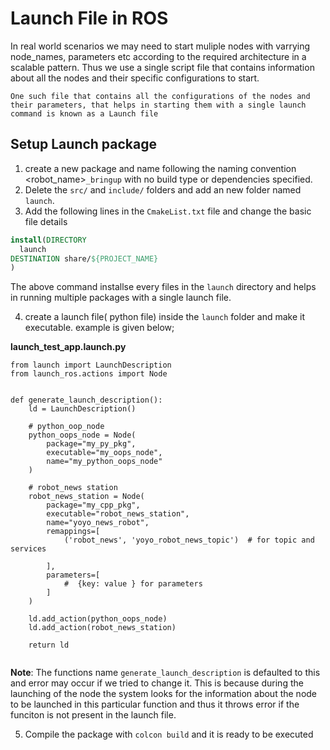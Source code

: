 # Launch File in ROS

In real world scenarios we may need to start muliple nodes with varrying node_names, parameters etc according to the required architecture in a scalable pattern. Thus we use a single script file that contains information about all the nodes and their specific configurations to start.

`One such file that contains all the configurations of the nodes and their parameters, that helps in starting them with a single launch command is known as a Launch file`

## Setup Launch package

1. create a new package and name following the naming convention <robot_name>`_bringup` with no build type or dependencies specified.
2. Delete the `src/` and `include/` folders and add an new folder named `launch`.
3. Add the following lines in the `CmakeList.txt` file and change the basic file details

```cmake
install(DIRECTORY
  launch
DESTINATION share/${PROJECT_NAME}
)
```

The above command installse every files in the `launch` directory and helps in running multiple packages with a single launch file.

4. create a launch file( python file) inside the `launch` folder and make it executable. example is given below;

**launch_test_app.launch.py**

```python3
from launch import LaunchDescription
from launch_ros.actions import Node


def generate_launch_description():
    ld = LaunchDescription()

    # python_oop_node
    python_oops_node = Node(
        package="my_py_pkg",
        executable="my_oops_node",
        name="my_python_oops_node"
    )

    # robot_news station
    robot_news_station = Node(
        package="my_cpp_pkg",
        executable="robot_news_station",
        name="yoyo_news_robot",
        remappings=[
            ('robot_news', 'yoyo_robot_news_topic')  # for topic and services

        ],
        parameters=[
            #  {key: value } for parameters
        ]
    )

    ld.add_action(python_oops_node)
    ld.add_action(robot_news_station)

    return ld


```

**Note**: The functions name `generate_launch_description` is defaulted to this and error may occur if we tried to change it. This is because during the launching of the node the system looks for the information about the node to be launched in this particular function and thus it throws error if the funciton is not present in the launch file.

5. Compile the package with `colcon build` and it is ready to be executed
